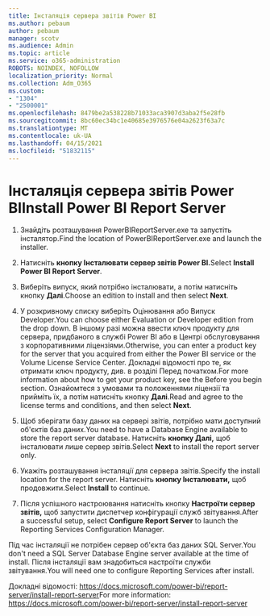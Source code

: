 ```yaml
---
title: Інсталяція сервера звітів Power BI
ms.author: pebaum
author: pebaum
manager: scotv
ms.audience: Admin
ms.topic: article
ms.service: o365-administration
ROBOTS: NOINDEX, NOFOLLOW
localization_priority: Normal
ms.collection: Adm_O365
ms.custom:
- "1304"
- "2500001"
ms.openlocfilehash: 8479be2a538228b71033aca3907d3aba2f5e28fb
ms.sourcegitcommit: 8bc60ec34bc1e40685e3976576e04a2623f63a7c
ms.translationtype: MT
ms.contentlocale: uk-UA
ms.lasthandoff: 04/15/2021
ms.locfileid: "51832115"
---
```

# <a name="install-power-bi-report-server"></a><span data-ttu-id="f77a6-102">Інсталяція сервера звітів Power BI</span><span class="sxs-lookup"><span data-stu-id="f77a6-102">Install Power BI Report Server</span></span>

1. <span data-ttu-id="f77a6-103">Знайдіть розташування PowerBIReportServer.exe та запустіть інсталятор.</span><span class="sxs-lookup"><span data-stu-id="f77a6-103">Find the location of PowerBIReportServer.exe and launch the installer.</span></span>

2. <span data-ttu-id="f77a6-104">Натисніть **кнопку Інсталювати сервер звітів Power BI.**</span><span class="sxs-lookup"><span data-stu-id="f77a6-104">Select **Install Power BI Report Server**.</span></span>

3. <span data-ttu-id="f77a6-105">Виберіть випуск, який потрібно інсталювати, а потім натисніть кнопку **Далі**.</span><span class="sxs-lookup"><span data-stu-id="f77a6-105">Choose an edition to install and then select **Next**.</span></span>

4. <span data-ttu-id="f77a6-106">У розкривному списку виберіть Оцінювання або Випуск Developer.</span><span class="sxs-lookup"><span data-stu-id="f77a6-106">You can choose either Evaluation or Developer edition from the drop down.</span></span>  <span data-ttu-id="f77a6-107">В іншому разі можна ввести ключ продукту для сервера, придбаного в службі Power BI або в Центрі обслуговування з корпоративними ліцензіями.</span><span class="sxs-lookup"><span data-stu-id="f77a6-107">Otherwise, you can enter a product key for the server that you acquired from either the Power BI service or the Volume License Service Center.</span></span> <span data-ttu-id="f77a6-108">Докладні відомості про те, як отримати ключ продукту, див. в розділі Перед початком.</span><span class="sxs-lookup"><span data-stu-id="f77a6-108">For more information about how to get your product key, see the Before you begin section.</span></span> <span data-ttu-id="f77a6-109">Ознайомтеся з умовами та положеннями ліцензії та прийміть їх, а потім натисніть кнопку **Далі**.</span><span class="sxs-lookup"><span data-stu-id="f77a6-109">Read and agree to the license terms and conditions, and then select **Next**.</span></span>

5. <span data-ttu-id="f77a6-110">Щоб зберігати базу даних на сервері звітів, потрібно мати доступний об'єктів баз даних.</span><span class="sxs-lookup"><span data-stu-id="f77a6-110">You need to have a Database Engine available to store the report server database.</span></span> <span data-ttu-id="f77a6-111">Натисніть **кнопку Далі,** щоб інсталювати лише сервер звітів.</span><span class="sxs-lookup"><span data-stu-id="f77a6-111">Select **Next** to install the report server only.</span></span>

6. <span data-ttu-id="f77a6-112">Укажіть розташування інсталяції для сервера звітів.</span><span class="sxs-lookup"><span data-stu-id="f77a6-112">Specify the install location for the report server.</span></span> <span data-ttu-id="f77a6-113">Натисніть **кнопку Інсталювати,** щоб продовжити.</span><span class="sxs-lookup"><span data-stu-id="f77a6-113">Select **Install** to continue.</span></span>

7. <span data-ttu-id="f77a6-114">Після успішного настроювання натисніть кнопку **Настроїти сервер звітів,** щоб запустити диспетчер конфігурації служб звітування.</span><span class="sxs-lookup"><span data-stu-id="f77a6-114">After a successful setup, select **Configure Report Server** to launch the Reporting Services Configuration Manager.</span></span>

<span data-ttu-id="f77a6-115">Під час інсталяції не потрібен сервер об'єкта баз даних SQL Server.</span><span class="sxs-lookup"><span data-stu-id="f77a6-115">You don't need a SQL Server Database Engine server available at the time of install.</span></span> <span data-ttu-id="f77a6-116">Після інсталяції вам знадобиться настроїти служби звітування.</span><span class="sxs-lookup"><span data-stu-id="f77a6-116">You will need one to configure Reporting Services after install.</span></span>

<span data-ttu-id="f77a6-117">Докладні відомості: https://docs.microsoft.com/power-bi/report-server/install-report-server</span><span class="sxs-lookup"><span data-stu-id="f77a6-117">For more information: https://docs.microsoft.com/power-bi/report-server/install-report-server</span></span>
